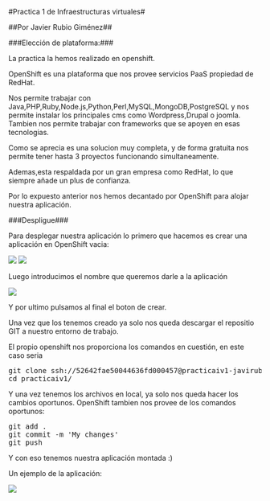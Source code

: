 #Practica 1 de Infraestructuras virtuales#

##Por Javier Rubio Giménez##

###Elección de plataforma:###

La practica la hemos realizado en openshift.

OpenShift es una plataforma que nos provee servicios PaaS propiedad de RedHat.

Nos permite trabajar con Java,PHP,Ruby,Node.js,Python,Perl,MySQL,MongoDB,PostgreSQL y nos permite instalar los principales
cms como Wordpress,Drupal o joomla. Tambien nos permite trabajar con frameworks que se apoyen en esas tecnologias.

Como se aprecia es una solucion muy completa, y de forma gratuita nos permite tener hasta 3 proyectos funcionando
simultaneamente.

Ademas,esta respaldada por un gran empresa como RedHat, lo que siempre añade un plus de confianza.

Por lo expuesto anterior nos hemos decantado por OpenShift para alojar nuestra aplicación.

###Despligue###

Para desplegar nuestra aplicación lo primero que hacemos es crear una aplicación en OpenShift vacia:

<img src="https://dl.dropboxusercontent.com/u/14147051/CreateOpenShift.png">

<img src="https://dl.dropboxusercontent.com/u/14147051/CrearOpen.png">

Luego introducimos el nombre que queremos darle a la aplicación

<img src="https://dl.dropboxusercontent.com/u/14147051/openpaso2.png">

Y por ultimo pulsamos al final el boton de crear.

Una vez que los tenemos creado ya solo nos queda descargar el repositio GIT a nuestro entorno de trabajo.

El propio openshift nos proporciona los comandos en cuestión, en este caso seria

<pre>git clone ssh://52642fae50044636fd000457@practicaiv1-javirubioapps.rhcloud.com/~/git/practicaiv1.git/
cd practicaiv1/</pre>

Y una vez tenemos los archivos en local, ya solo nos queda hacer los cambios oportunos. OpenShift tambien nos
provee de los comandos oportunos:

<pre>git add .
git commit -m 'My changes'
git push</pre>

Y con eso tenemos nuestra aplicación montada :)

Un ejemplo de la aplicación:

<img src="https://dl.dropboxusercontent.com/u/14147051/Calculadora.png">
